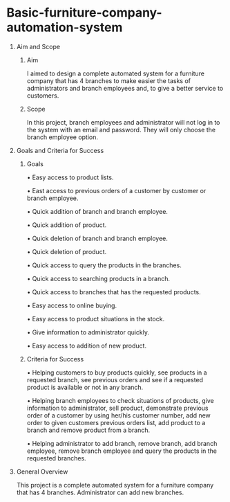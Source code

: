 # Basic-furniture-company-automation-system
1. Aim and Scope

    1.  Aim
    
  	    I aimed to design a complete automated system for a furniture company that has 4 branches to make easier the tasks of administrators and branch employees and, to give a better service to customers.
    
    2.  Scope
    
  	    In this project, branch employees and administrator will not log in to the system with an email and password. They will only choose the branch employee option. 


 2.  Goals and Criteria for Success
 
      1.	Goals
  	
            •	Easy access to product lists.

            •	East access to previous orders of a customer by customer or branch employee.

            •	Quick addition of branch and branch employee.

            •	Quick addition of product.

            •	Quick deletion of branch and branch employee.

            •	Quick deletion of product.

            •	Quick access to query the products in the branches.

            •	Quick access to searching products in a branch.

            •	Quick access to branches that has the requested products.

            •	Easy access to online buying.

            •	Easy access to product situations in the stock.

            •	Give information to administrator quickly.

            •	Easy access to addition of new product.



      2.	Criteria for Success
    
            •	Helping customers to buy products quickly, see products in a requested branch, see previous orders and see if a requested product is available or not in any branch.

            •	Helping branch employees to check situations of products, give information to administrator, sell product, demonstrate previous order of a customer by using her/his customer number, add new order to given customers previous orders list, add product to a branch and remove product from a branch.

            •	Helping administrator to add branch, remove branch, add branch employee, remove branch employee and query the products in the requested branches.
    

 3.	General Overview
  
       This project is a complete automated system for a furniture company that has 4 branches. Administrator can add new branches. 
        

